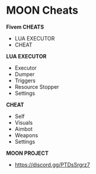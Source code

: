 # MOON Cheats

**Fivem CHEATS**
- LUA EXECUTOR
- CHEAT

**LUA EXECUTOR**
- Executor
- Dumper
- Triggers
- Resource Stopper
- Settings

**CHEAT**
- Self
- Visuals
- Aimbot
- Weapons
- Settings

**MOON PROJECT**
- https://discord.gg/PTDsSrgrz7
